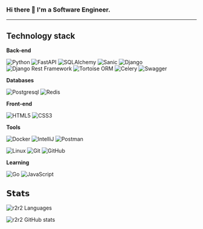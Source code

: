### Hi there 👋 I'm a Software Engineer.
<hr>


## Technology stack

**Back-end**

![Python](https://img.shields.io/badge/-Python-black?style=for-the-badge&logo=Python)
![FastAPI](https://img.shields.io/static/v1?style=for-the-badge&message=FastAPI&color=009688&logo=FastAPI&logoColor=FFFFFF&label=)
![SQLAlchemy](https://img.shields.io/badge/-SQLAlchemy-red?style=for-the-badge&logo=SQLAlchemy)
![Sanic](https://img.shields.io/badge/Sanic-red?style=for-the-badge&logo=Sanic)
![Django](https://img.shields.io/badge/-Django-0aad48?style=for-the-badge&logo=Django)
![Django Rest Framework](https://img.shields.io/badge/DRF-red?style=for-the-badge&logo=Django)
![Tortoise ORM](https://img.shields.io/badge/-TortoiseORM-green?style=for-the-badge&logo=Tortoise-ORM)
![Celery](https://img.shields.io/badge/-Celery-%2300C7B7?style=for-the-badge&logo=Celery)
![Swagger](https://img.shields.io/static/v1?style=for-the-badge&message=Swagger&color=222222&logo=Swagger&logoColor=85EA2D&label=)


**Databases**

![Postgresql](https://img.shields.io/badge/-Postgresql-%232c3e50?style=for-the-badge&logo=Postgresql)
![Redis](https://img.shields.io/badge/-Redis-FCA121?style=for-the-badge&logo=Redis)

**Front-end**

![HTML5](https://img.shields.io/badge/-HTML5-%23E44D27?style=for-the-badge&logo=html5&logoColor=ffffff)
![CSS3](https://img.shields.io/badge/-CSS3-%231572B6?style=for-the-badge&logo=css3)

**Tools**

![Docker](https://img.shields.io/badge/-Docker-46a2f1?style=for-the-badge&logo=docker&logoColor=white)
![IntelliJ](https://img.shields.io/badge/-IntelliJ%20IDEA-ffce5a?style=for-the-badge&logo=jetbrains)
![Postman](https://img.shields.io/badge/Postman-FCA121?style=for-the-badge&logo=postman)

![Linux](https://img.shields.io/badge/Linux-181717?style=for-the-badge&logo=linux)
![Git](https://img.shields.io/badge/-Git-181717?style=for-the-badge&logo=git)
![GitHub](https://img.shields.io/badge/-GitHub-181717?style=for-the-badge&logo=github)

**Learning**

![Go](https://img.shields.io/static/v1?style=for-the-badge&message=Go&color=00ADD8&logo=Go&logoColor=FFFFFF&label=)
![JavaScript](https://img.shields.io/badge/-JavaScript-%23F7DF1C?style=for-the-badge&logo=javascript&logoColor=000000&labelColor=%23F7DF1C&color=%23FFCE5A)

## 𝗦𝘁𝗮𝘁𝘀

![r2r2 Languages](https://github-readme-stats.vercel.app/api/top-langs/?username=r2r2&layout=compact&count_private=true&theme=gruvbox&hide=JavaScript,HTML,CSS&bg_color=00000000)


![r2r2 GitHub stats](https://github-readme-stats.vercel.app/api?username=r2r2&show_icons=true&theme=gruvbox&include_all_commits=true&count_private=true&hide=issues,contribs&bg_color=00000000)



<!--
**r2r2/r2r2** is a ✨ _special_ ✨ repository because its `README.md` (this file) appears on your GitHub profile.

Here are some ideas to get you started:

- 🔭 I’m currently working on ...
- 🌱 I’m currently learning ...
- 👯 I’m looking to collaborate on ...
- 🤔 I’m looking for help with ...
- 💬 Ask me about ...
- 📫 How to reach me: ...
- 😄 Pronouns: ...
- ⚡ Fun fact: ...
-->
